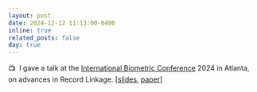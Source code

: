 ```yaml
---
layout: post
date: 2024-12-12 11:13:00-0400
inline: true
related_posts: false
day: true
---
```


:tv:&nbsp; I gave a talk at the [International Biometric Conference](https://www.ibc2024.org/home) 2024 in Atlanta, on advances in Record Linkage. [[slides](/assets/pdf/IBCslides.pdf), [paper](https://doi.org/10.1093/jrsssc/qlaf016)]
